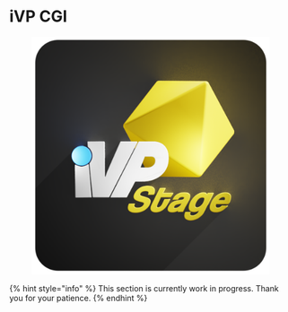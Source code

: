 # iVP CGI

<figure><img src="../.gitbook/assets/iVPStage_Dark.png" alt="Logo iVP CGI"><figcaption></figcaption></figure>

{% hint style="info" %}
This section is currently work in progress. Thank you for your patience.
{% endhint %}
